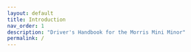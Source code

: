 ```yaml
---
layout: default
title: Introduction
nav_order: 1
description: "Driver's Handbook for the Morris Mini Minor"
permalink: /
---
```


